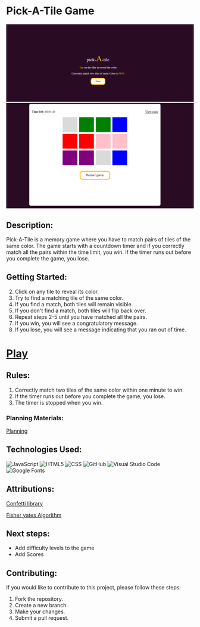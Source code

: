 # Pick-A-Tile Game

![gamescreenshot](asset/bg-screenshot.png)
![gamescreenshot](asset/game-screenshot.png)

## Description:

Pick-A-Tile is a memory game where you have to match pairs of tiles of the same color. The game starts with a countdown timer and if you correctly match all the pairs within the time limit, you win. If the timer runs out before you complete the game, you lose.


## Getting Started:

2. Click on any tile to reveal its color.
3. Try to find a matching tile of the same color.
4. If you find a match, both tiles will remain visible.
5. If you don't find a match, both tiles will flip back over.
6. Repeat steps 2-5 until you have matched all the pairs.
7. If you win, you will see a congratulatory message.
8. If you lose, you will see a message indicating that you ran out of time.
# [Play](https://jerryemet.github.io/pick-a-tile/)

## Rules:

1. Correctly match two tiles of the same color within one minute to win.
2. If the timer runs out before you complete the game, you lose.
3. The timer is stopped when you win.


### Planning Materials:
[Planning](https://docs.google.com/document/d/1DVz50hKpcoAyV6O8Y8UbmajSIwys5VFaWRmpEqc15_E/edit?usp=sharing)

## Technologies Used:

![JavaScript](https://img.shields.io/badge/javascript-%23323330.svg?style=for-the-badge&logo=javascript&logoColor=%23F7DF1E)
![HTML5](https://img.shields.io/badge/html5-%23E34F26.svg?style=for-the-badge&logo=html5&logoColor=white)
![CSS](https://camo.githubusercontent.com/9bb8902d6fde4b0ea32ebdb8e5162dd578cd13d693ab8d35ed5eb7daad78abf8/68747470733a2f2f696d672e736869656c64732e696f2f62616467652f4353532d3233393132303f267374796c653d666f722d7468652d6261646765266c6f676f3d63737333266c6f676f436f6c6f723d7768697465)
![GitHub](https://img.shields.io/badge/github-%23121011.svg?style=for-the-badge&logo=github&logoColor=white)
![Visual Studio Code](https://img.shields.io/badge/Visual%20Studio%20Code-0078d7.svg?style=for-the-badge&logo=visual-studio-code&logoColor=white)
![Google Fonts](https://fonts.googleapis.com/css2?family=Poppins:wght@100;200;300;400;500;600;700;800;900&family=Roboto:wght@100;300;400;500;700;900&display=swap")

## Attributions:

[Confetti library](https://www.npmjs.com/package/canvas-confetti)

[Fisher yates Algorithm](https://www.geeksforgeeks.org/shuffle-a-given-array-using-fisher-yates-shuffle-algorithm/)

## Next steps:

- Add difficulty levels to the game
- Add Scores

## Contributing:

If you would like to contribute to this project, please follow these steps:

1. Fork the repository.
2. Create a new branch.
3. Make your changes.
4. Submit a pull request.